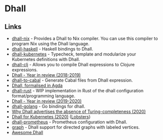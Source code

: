 # Dhall

## Links

* [dhall-nix](https://github.com/dhall-lang/dhall-nix) - Provides a Dhall to Nix compiler. You can use this compiler to program Nix using the Dhall language.
* [dhall-haskell](https://github.com/dhall-lang/dhall-haskell) - Haskell bindings to Dhall.
* [dhall-kubernetes](https://github.com/dhall-lang/dhall-kubernetes) - Typecheck, template and modularize your Kubernetes definitions with Dhall.
* [dhall-clj](https://github.com/f-f/dhall-clj) - Allows you to compile Dhall expressions to Clojure expressions.
* [Dhall - Year in review \(2018-2019\)](http://www.haskellforall.com/2019/01/dhall-year-in-review-2018-2019.html)
* [dhall-to-cabal](https://github.com/dhall-lang/dhall-to-cabal) - Generate Cabal files from Dhall expression.
* [Dhall, formalised in Agda](https://github.com/ocharles/dhall-agda)
* [dhall-rust](https://github.com/Nadrieril/dhall-rust) - WIP implementation in Rust of the dhall configuration format/programming language.
* [Dhall - Year in review \(2019-2020\)](http://www.haskellforall.com/2020/01/dhall-year-in-review-2019-2020.html)
* [dhall-golang](https://github.com/philandstuff/dhall-golang) - Go bindings for dhall.
* [Why Dhall advertises the absence of Turing-completeness \(2020\)](http://www.haskellforall.com/2020/01/why-dhall-advertises-absence-of-turing.html)
* [Dhall for Kubernetes \(2020\)](https://christine.website/blog/dhall-kubernetes-2020-01-25) \([Lobsters](https://lobste.rs/s/v3s6vw/dhall_for_kubernetes)\)
* [dhall-prometheus](https://github.com/TristanCacqueray/dhall-prometheus) - Prometheus configuration with Dhall.
* [graph](https://github.com/Gabriel439/graph) - Dhall support for directed graphs with labeled vertices.
* [Awesome Dhall](https://github.com/dhall-lang/awesome-dhall)

